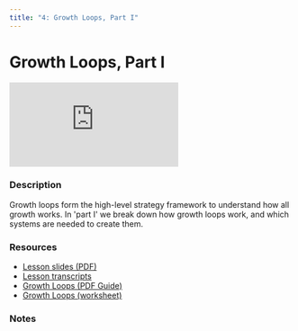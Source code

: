 ```yaml
---
title: "4: Growth Loops, Part I"
---
```


# Growth Loops, Part I

<div class='embed-container'><iframe src='https://player.vimeo.com/video/322694869' frameborder='0' webkitAllowFullScreen mozallowfullscreen allowFullScreen></iframe></div>


### Description

Growth loops form the high-level strategy framework to understand how all growth works. In 'part I' we break down how growth loops work, and which systems are needed to create them.

### Resources

- [Lesson slides (PDF)](https://drive.google.com/open?id=1hum2oaP9TeXRaY6Rxyvf6D6B09SBpRWD)
- [Lesson transcripts](https://drive.google.com/open?id=1u0AweQgQnDvQX8zdZHgaGrZb3oSmWOPuwWDBE_l3bJY)
- [Growth Loops (PDF Guide)](https://wvww.googledrive.com/file_public_link)
- [Growth Loops (worksheet)](https://wvww.googledrive.com/file_public_link)

### Notes